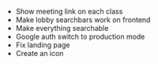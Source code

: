 * Show meeting link on each class
* Make lobby searchbars work on frontend
* Make everything searchable
* Google auth switch to production mode
* Fix landing page
* Create an icon